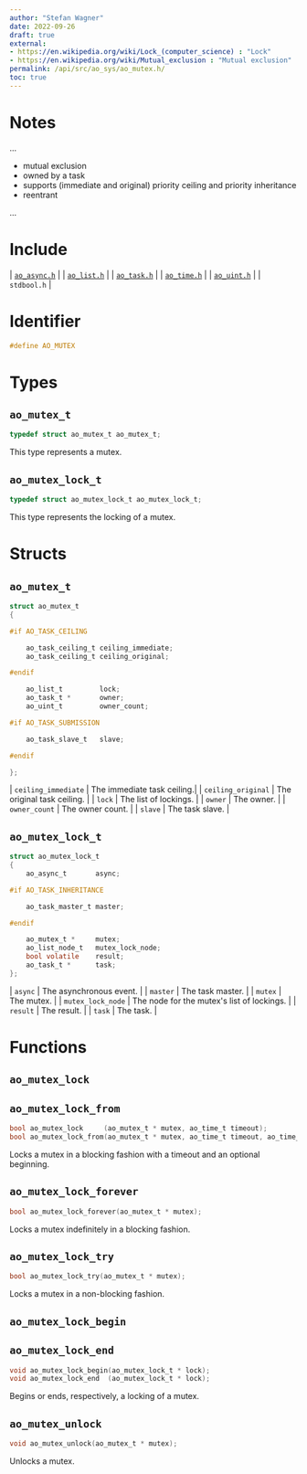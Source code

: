 ```yaml
---
author: "Stefan Wagner"
date: 2022-09-26
draft: true
external:
- https://en.wikipedia.org/wiki/Lock_(computer_science) : "Lock"
- https://en.wikipedia.org/wiki/Mutual_exclusion : "Mutual exclusion"
permalink: /api/src/ao_sys/ao_mutex.h/
toc: true
---
```


# Notes

...

- mutual exclusion
- owned by a task
- supports (immediate and original) priority ceiling and priority inheritance
- reentrant

...

# Include

| [`ao_async.h`](ao_async.h.md) |
| [`ao_list.h`](../ao/ao_list.h.md) |
| [`ao_task.h`](ao_task.h.md) |
| [`ao_time.h`](ao_time.h.md) |
| [`ao_uint.h`](../ao/ao_uint.h.md) |
| `stdbool.h` |

# Identifier

```c
#define AO_MUTEX
```

# Types

## `ao_mutex_t`

```c
typedef struct ao_mutex_t ao_mutex_t;
```

This type represents a mutex.

## `ao_mutex_lock_t`

```c
typedef struct ao_mutex_lock_t ao_mutex_lock_t;
```

This type represents the locking of a mutex.

# Structs

## `ao_mutex_t`

```c
struct ao_mutex_t
{

#if AO_TASK_CEILING

    ao_task_ceiling_t ceiling_immediate;
    ao_task_ceiling_t ceiling_original;

#endif

    ao_list_t         lock;
    ao_task_t *       owner;
    ao_uint_t         owner_count;

#if AO_TASK_SUBMISSION

    ao_task_slave_t   slave;

#endif

};
```

| `ceiling_immediate` | The immediate task ceiling.|
| `ceiling_original` | The original task ceiling. |
| `lock` | The list of lockings. |
| `owner` | The owner. |
| `owner_count` | The owner count. |
| `slave` | The task slave. |

## `ao_mutex_lock_t`

```c
struct ao_mutex_lock_t
{
    ao_async_t       async;

#if AO_TASK_INHERITANCE

    ao_task_master_t master;

#endif

    ao_mutex_t *     mutex;
    ao_list_node_t   mutex_lock_node;
    bool volatile    result;
    ao_task_t *      task;
};
```

| `async` | The asynchronous event. |
| `master` | The task master. |
| `mutex` | The mutex. |
| `mutex_lock_node` | The node for the mutex's list of lockings. |
| `result` | The result. |
| `task` | The task. |

# Functions

## `ao_mutex_lock`
## `ao_mutex_lock_from`

```c
bool ao_mutex_lock     (ao_mutex_t * mutex, ao_time_t timeout);
bool ao_mutex_lock_from(ao_mutex_t * mutex, ao_time_t timeout, ao_time_t beginning);
```

Locks a mutex in a blocking fashion with a timeout and an optional beginning.

## `ao_mutex_lock_forever`

```c
bool ao_mutex_lock_forever(ao_mutex_t * mutex);
```

Locks a mutex indefinitely in a blocking fashion.

## `ao_mutex_lock_try`

```c
bool ao_mutex_lock_try(ao_mutex_t * mutex);
```

Locks a mutex in a non-blocking fashion.

## `ao_mutex_lock_begin`
## `ao_mutex_lock_end`

```c
void ao_mutex_lock_begin(ao_mutex_lock_t * lock);
void ao_mutex_lock_end  (ao_mutex_lock_t * lock);
```

Begins or ends, respectively, a locking of a mutex.

## `ao_mutex_unlock`

```c
void ao_mutex_unlock(ao_mutex_t * mutex);
```

Unlocks a mutex.

